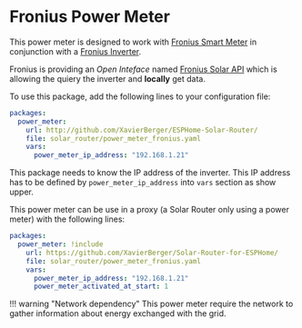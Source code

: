 # Fronius Power Meter

This power meter is designed to work with [Fronius Smart Meter](https://www.fronius.com/en-gb/uk/solar-energy/installers-partners/technical-data/all-products/system-monitoring/hardware/fronius-smart-meter/fronius-smart-meter-ts-100a-1) in conjunction with a [Fronius Inverter](https://www.fronius.com/en-gb/uk/solar-energy/installers-partners/technical-data/all-products/inverters/fronius-primo-gen24/fronius-primo-gen24-3-0).

Fronius is providing an *Open Inteface* named [Fronius Solar API](https://www.fronius.com/en-gb/uk/solar-energy/installers-partners/technical-data/all-products/system-monitoring/open-interfaces/fronius-solar-api-json-) which is allowing the quiery the inverter and **locally** get data.

To use this package, add the following lines to your configuration file:

```yaml linenums="1"
packages:
  power_meter:
    url: http://github.com/XavierBerger/ESPHome-Solar-Router/
    file: solar_router/power_meter_fronius.yaml
    vars:
      power_meter_ip_address: "192.168.1.21"
```

This package needs to know the IP address of the inverter. This IP address has to be defined by `power_meter_ip_address` into `vars` section as show upper.

This power meter can be use in a proxy (a Solar Router only using a power meter) with the following lines:

```yaml linenums="1"
packages:
  power_meter: !include
    url: https://github.com/XavierBerger/Solar-Router-for-ESPHome/
    file: solar_router/power_meter_fronius.yaml
    vars:
      power_meter_ip_address: "192.168.1.21"
      power_meter_activated_at_start: 1
```

!!! warning "Network dependency"
    This power meter require the network to gather information about energy exchanged with the grid.
